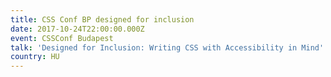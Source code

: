 ```yaml
---
title: CSS Conf BP designed for inclusion
date: 2017-10-24T22:00:00.000Z
event: CSSConf Budapest
talk: 'Designed for Inclusion: Writing CSS with Accessibility in Mind'
country: HU
---
```


